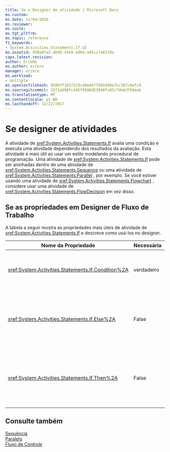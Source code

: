 ```yaml
---
title: Se o Designer de atividade | Microsoft Docs
ms.custom: 
ms.date: 11/04/2016
ms.reviewer: 
ms.suite: 
ms.tgt_pltfrm: 
ms.topic: reference
f1_keywords:
- System.Activities.Statements.If.UI
ms.assetid: 930a8fa2-db98-43e9-ad6d-a85cc7a6519a
caps.latest.revision: 
author: ErikRe
ms.author: erikre
manager: erikre
ms.workload:
- multiple
ms.openlocfilehash: 950bff10372c9c40e047f891049e7cc387c8efc8
ms.sourcegitcommit: 32f1a690fc445f9586d53698fc82c7debd784eeb
ms.translationtype: MT
ms.contentlocale: pt-BR
ms.lasthandoff: 12/22/2017
---
```

# <a name="if-activity-designer"></a>Se designer de atividades
A atividade de <xref:System.Activities.Statements.If> avalia uma condição e executa uma atividade dependendo dos resultados da avaliação. Esta atividade é mais útil ao usar um estilo modelando procedural de programação. Uma atividade de <xref:System.Activities.Statements.If> pode ser aninhadas dentro de uma atividade de <xref:System.Activities.Statements.Sequence> ou uma atividade de <xref:System.Activities.Statements.Parallel> , por exemplo. Se você estiver usando uma atividade de <xref:System.Activities.Statements.Flowchart> , considere usar uma atividade de <xref:System.Activities.Statements.FlowDecision> em vez disso.  
  
## <a name="if-properties-in-the-workflow-designer"></a>Se as propriedades em Designer de Fluxo de Trabalho  
 A tabela a seguir mostra as propriedades mais úteis de atividade de <xref:System.Activities.Statements.If> e descreve como usá-los no designer.  
  
|Nome da Propriedade|Necessária|Uso|  
|-------------------|--------------|-----------|  
|<xref:System.Activities.Statements.If.Condition%2A>|verdadeiro|A condição que determina que atividade filho para executar. Para definir o <xref:System.Activities.Statements.If.Condition%2A>, digite um [!INCLUDE[vbprvb](../code-quality/includes/vbprvb_md.md)] expressão no **condição** caixa o **se** atividade designer ou na grade de propriedades.|  
|<xref:System.Activities.Statements.If.Else%2A>|False|A atividade seja executada se o <xref:System.Activities.Statements.If.Condition%2A> é **false**. Para adicionar uma atividade que é executada pelo <xref:System.Activities.Statements.If.Else%2A> branch, remover uma atividade do **caixa de ferramentas** no **Else** caixa o **se** designer de atividade com o texto de dica " Descartar atividade aqui".|  
|<xref:System.Activities.Statements.If.Then%2A>|False|A atividade seja executada se o <xref:System.Activities.Statements.If.Condition%2A> é **true**. Para adicionar uma atividade que é executada pelo <xref:System.Activities.Statements.If.Then%2A> branch, remover uma atividade do **caixa de ferramentas** no **, em seguida,** caixa o **se** designer de atividade com o texto de dica " Descartar atividade aqui".|  
  
## <a name="see-also"></a>Consulte também  
 [Sequência](../workflow-designer/sequence-activity-designer.md)   
 [Paralelo](../workflow-designer/parallel-activity-designer.md)   
 [Fluxo de Controle](../workflow-designer/control-flow-activity-designers.md)
